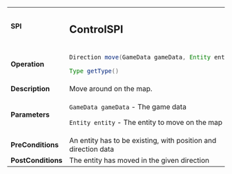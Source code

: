
<table>
<tbody>
<tr>
<td><strong>SPI</strong></td>
<td><h2>ControlSPI</h2></td>
</tr>
<tr>
<td><Strong>Operation</strong></td>
    <td>

```java
Direction move(GameData gameData, Entity entity)

Type getType()
```
</td>
</tr>
<tr>
<td><Strong>Description</strong></td>
<td>Move around on the map.</td>
</tr>
<tr>
<td><Strong>Parameters</strong></td>
<td>

`GameData gameData` - The game data

`Entity entity` - The entity to move on the map</td>
</tr>
<tr>
<td><Strong>PreConditions</strong></td>
<td>An entity has to be existing, with position and direction data
</td>
</tr>
<tr>
<td><Strong>PostConditions</strong></td>
<td>The entity has moved in the given direction
</td>
</tr>
</tbody>
</table>




